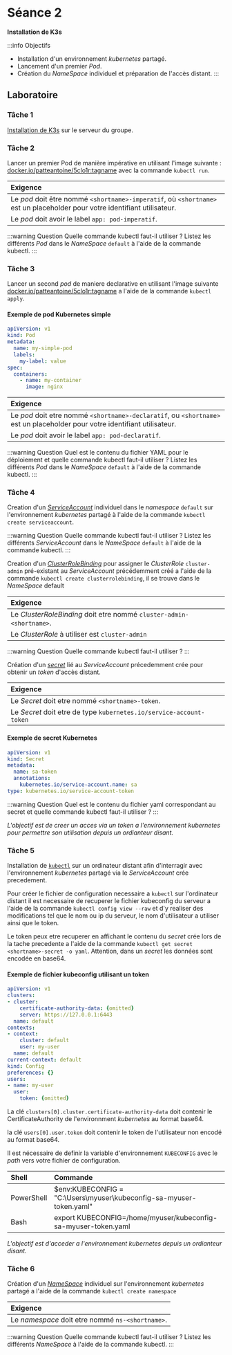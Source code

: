 # Séance 2

**Installation de K3s**

:::info Objectifs
- Installation d'un environnement _kubernetes_ partagé.
- Lancement d'un premier _Pod_.
- Création du _NameSpace_ individuel et préparation de l'accès distant.
:::

## Laboratoire

### Tâche 1

[Installation de K3s](https://docs.k3s.io/quick-start) sur le serveur du groupe.

### Tâche 2

Lancer un premier Pod de manière impérative en utilisant l'image suivante : [docker.io/patteantoine/5clo1r:tagname](docker.io/patteantoine/5clo1r:tagname) avec la commande `kubectl run`.

|**Exigence**
|:--|
|Le _pod_ doit être nommé `<shortname>-imperatif`, où `<shortname>` est un placeholder pour votre identifiant utilisateur.
|Le _pod_ doit avoir le label `app: pod-imperatif`.


:::warning Question
Quelle commande kubectl faut-il utiliser ?
Listez les différents _Pod_ dans le _NameSpace_ `default` à l'aide de la commande kubectl.
:::

### Tâche 3

Lancer un second _pod_ de maniere declarative en utilisant l'image suivante [docker.io/patteantoine/5clo1r:tagname](docker.io/patteantoine/5clo1r:tagname) a l'aide de la commande `kubectl apply`.

#### Exemple de pod Kubernetes simple

```yaml
apiVersion: v1
kind: Pod
metadata:
  name: my-simple-pod
  labels:
    my-label: value 
spec:
  containers:
    - name: my-container
      image: nginx
```

|**Exigence**
|:--|
|Le _pod_ doit etre nommé `<shortname>-declaratif`, ou `<shortname>` est un placeholder pour votre identifiant utilisateur.
|Le _pod_ doit avoir le label `app: pod-declaratif`.


:::warning Question
Quel est le contenu du fichier YAML pour le déploiement et quelle commande kubectl faut-il utiliser ?
Listez les différents _Pod_ dans le _NameSpace_ `default` à l'aide de la commande kubectl.
:::

### Tâche 4

Creation d'un [_ServiceAccount_](https://kubernetes.io/docs/concepts/security/service-accounts/) individuel dans le _namespace_ `default` sur l'environnement _kubernetes_ partagé à l'aide de la commande `kubectl create serviceaccount`.

:::warning Question
Quelle commande kubectl faut-il utiliser ?
Listez les différents _ServiceAccount_ dans le _NameSpace_ `default` à l'aide de la commande kubectl.
:::

Creation d'un [_ClusterRoleBinding_](https://kubernetes.io/docs/reference/access-authn-authz/rbac/#rolebinding-and-clusterrolebinding) pour assigner le _ClusterRole_ `cluster-admin` pré-existant au _ServiceAccount_ précédemment créé a l'aide de la commande `kubectl create clusterrolebinding`, il se trouve dans le _NameSpace_ default

|**Exigence**
|:--|
|Le _ClusterRoleBinding_ doit etre nommé `cluster-admin-<shortname>`.
|Le _ClusterRole_ à utiliser est `cluster-admin`

:::warning Question
Quelle commande kubectl faut-il utiliser ?
:::

Création d'un [_secret_](https://kubernetes.io/docs/concepts/configuration/secret/) lié au _ServiceAccount_ précedemment crée pour obtenir un _token_ d'accès distant.

|**Exigence**
|:--|
|Le _Secret_ doit etre nommé `<shortname>-token`.
|Le _Secret_ doit etre de type `kubernetes.io/service-account-token`

#### Exemple de secret Kubernetes 

```yaml
apiVersion: v1
kind: Secret
metadata:
  name: sa-token
  annotations:
    kubernetes.io/service-account.name: sa
type: kubernetes.io/service-account-token
```

:::warning Question
Quel est le contenu du fichier yaml correspondant au secret et quelle commande kubectl faut-il utiliser ?
:::

_L'objectif est de creer un acces via un token a l'environnement kubernetes pour permettre son utilisation depuis un ordianteur disant._

### Tâche 5

Installation de [`kubectl`](https://kubernetes.io/docs/tasks/tools/) sur un ordinateur distant afin d'interragir avec l'environnement _kubernetes_ partagé via le _ServiceAccount_ crée precedement.

Pour créer le fichier de configuration necessaire a `kubectl` sur l'ordinateur distant il est necessaire de recuperer le fichier kubeconfig du serveur a l'aide de la commande `kubectl config view --raw` et d'y realiser des modifications tel que le nom ou ip du serveur, le nom d'utilisateur a utiliser ainsi que le token.

Le token peux etre recuperer en affichant le contenu du _secret_ crée lors de la tache precedente a l'aide de la commande `kubectl get secret <shortname>-secret -o yaml`. Attention, dans un _secret_ les données sont encodée en base64.

#### Exemple de fichier kubeconfig utilisant un token

```yaml
apiVersion: v1
clusters:
- cluster:
    certificate-authority-data: {omitted}
    server: https://127.0.0.1:6443
  name: default
contexts:
- context:
    cluster: default
    user: my-user
  name: default
current-context: default
kind: Config
preferences: {}
users:
- name: my-user
  user:
    token: {omitted}
```

La clé `clusters[0].cluster.certificate-authority-data` doit contenir le CertificateAuthority de l'environnment _kubernetes_ au format base64.

la clé `users[0].user.token` doit contenir le token de l'utilisateur non encodé au format base64.

 Il est nécessaire de definir la variable d'environnement `KUBECONFIG` avec le _path_ vers votre fichier de configuration.

|Shell|Commande|
|:--|:--|
|PowerShell|$env:KUBECONFIG = "C:\Users\myuser\kubeconfig-sa-myuser-token.yaml"|
|Bash|export KUBECONFIG=/home/myuser/kubeconfig-sa-myuser-token.yaml|

_L'objectif est d'acceder a l'environnement kubernetes depuis un ordianteur disant._

### Tâche 6

Création d'un [_NameSpace_](https://kubernetes.io/fr/docs/concepts/overview/working-with-objects/namespaces/) individuel sur l'environnement _kubernetes_ partagé a l'aide de la commande `kubectl create namespace`

|**Exigence**
|:--|
|Le _namespace_ doit etre nommé `ns-<shortname>`.

:::warning Question
Quelle commande kubectl faut-il utiliser ?
Listez les différents _NameSpace_ à l'aide de la commande kubectl.
:::